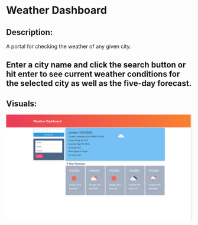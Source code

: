 # Weather Dashboard

## Description:

A portal for checking the weather of any given city.

Enter a city name and click the search button or hit enter to see current weather conditions for the selected city as well as the five-day forecast.  
---

## Visuals:
![GitHub Logo](/media/weather-dashboard.png)
